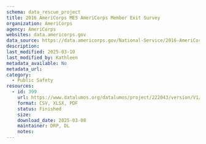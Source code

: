 ```yaml
---
schema: data_rescue_project 
title: 2016 AmeriCorps MES AmeriCorps Member Exit Survey
organization: AmeriCorps
agency: AmeriCorps
websites: data.americorps.gov
data_source: https://data.americorps.gov/National-Service/2016-AmeriCorps-MES-AmeriCorps-Member-Exit-Survey/wqhv-fm5d/about_data
description: 
last_modified: 2025-03-10
last_modified_by: Kathleen
metadata_available: No
metadata_url: 
category:
  - Public Safety
resources:
  - id: 399
    url: https://www.datalumos.org/datalumos/project/222043/version/V1/view
    format: CSV, XLSX, PDF
    status: Finished
    size: 
    download_date: 2025-03-08
    maintainer: DRP, DL
    notes: 
---
```

